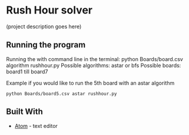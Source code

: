 # Rush Hour solver
(project description goes here)

## Running the program
Running the with command line in the terminal: python Boards/board.csv algorithm rushhour.py
Possible algorithms: astar or bfs
Possible boards: board1 till board7

Example if you would like to run the 5th board with an astar algorithm

```
python Boards/board5.csv astar rushhour.py
```

## Built With

* [Atom](https://atom.io) - text editor
